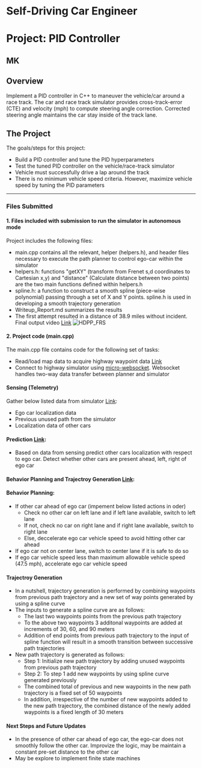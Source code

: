 # **Self-Driving Car Engineer**
# **Project: PID Controller**

## MK

Overview
---
Implement a PID controller in C++ to maneuver the vehicle/car around a race track. The car and race track simulator provides cross-track-error (CTE) and velocity (mph) to compute steering angle correction. Corrected steering angle maintains the car stay inside of the track lane.

The Project
---
The goals/steps for this project:
* Build a PID controller and tune the PID hyperparameters
* Test the tuned PID controller on the vehicle/race-track simulator
* Vehicle must successfully drive a lap around the track
* There is no minimum vehicle speed criteria. However, maximize vehicle speed by tuning the PID parameters


[//]: # (Image References)

[image1]: ./Writeup_IV/HDPP_FRS.png "HDPP_FRS"

---
### Files Submitted

#### 1. Files included with submission to run the simulator in autonomous mode

Project includes the following files:
* main.cpp contains all the relevant, helper (helpers.h), and header files necessary to execute the path planner to control ego-car within the simulator 
* helpers.h: functions "getXY" (transform from Frenet s,d coordinates to Cartesian x,y) and "distance" (Calculate distance between two points) are the two main functions defined within helpers.h
* spline.h: a function to construct a smooth spline (piece-wise polynomial) passing through a set of X and Y points. spline.h is used in developing a smooth trajectory generation
* Writeup_Report.md summarizes the results
* The first attempt resulted in a distance of 38.9 miles without incident. Final output video [Link](https://www.youtube.com/watch?v=G4B1sXR3a6I&t=10s)
![][image1]


#### 2. Project code (main.cpp)

The main.cpp file contains code for the following set of tasks:
* Read/load map data to acquire highway waypoint data [Link](./src/main.cpp#L33-L59)
* Connect to highway simulator using [micro-websocket](https://github.com/uNetworking/uWebSockets). Websocket handles two-way data transfer between planner and simulator

#### Sensing (Telemetry)
Gather below listed data from simulator [Link](./src/main.cpp#L80-L102):
* Ego car localization data
* Previous unused path from the simulator
* Localization data of other cars

#### Prediction [Link](./src/main.cpp#L110-L165):
* Based on data from sensing predict other cars localization with respect to ego car. Detect whether other cars are present ahead, left, right of ego car

#### Behavior Planning and Trajectroy Generation [Link](./src/main.cpp#L165-L350):
#### Behavior Planning:
* If other car ahead of ego car (impement below listed actions in oder)
  - Check no other car on left lane and if left lane available, switch to left lane
  - If not, check no car on right lane and if right lane available, switch to right lane
  - Else, deccelerate ego car vehicle speed to avoid hitting other car ahead
* If ego car not on center lane, switch to center lane if it is safe to do so
* If ego car vehicle speed less than maximum allowable vehicle speed (47.5 mph), accelerate ego car vehicle speed

#### Trajectroy Generation
* In a nutshell, trajectory generation is performed by combining waypoints from previous path trajectory and a new set of way points generated by using a spline curve
* The inputs to generate a spline curve are as follows:
  - The last two waypoints points from the previous path trajectory
  - To the above two waypoints 3 additonal waypoints are added at increments of 30, 60, and 90 meters
  - Addition of end points from previous path trajectory to the input of spline function will result in a smooth transition between successive path trajectories
* New path trajectory is generated as follows:
  - Step 1: Initialize new path trajectory by adding unused waypoints from previous path trajectory
  - Step 2: To step 1 add new waypoints by using spline curve generated previously
  - The combined total of previous and new waypoints in the new path trajectory is a fixed set of 50 waypoints
  - In addition, irrespective of the number of new waypoints added to the new path trajectory, the combined distance of the newly added waypoints is a fixed length of 30 meters

#### Next Steps and Future Updates
* In the presence of other car ahead of ego car, the ego-car does not smoothly follow the other car. Improvize the logic, may be maintain a constant pre-set distance to the other car
* May be explore to implement finite state machines

